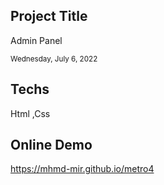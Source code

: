 <h2>Project Title </h2>
<p>  Admin Panel </p>


<small>Wednesday, July 6, 2022</small>

<h2>Techs </h2>
<p>Html ,Css</p>

<h2>Online Demo</h2>
<p>
  <a href="https://mhmd-mir.github.io/metro4/">https://mhmd-mir.github.io/metro4</a>
</p>


